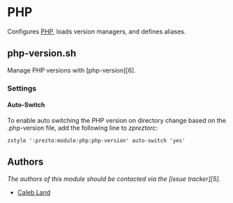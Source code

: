 PHP
====

Configures [PHP][1], loads version managers, and defines aliases.

php-version.sh
------

Manage PHP versions with [php-version][6].

### Settings

#### Auto-Switch

To enable auto switching the PHP version on directory change based on the
.php-version file, add the following line to *zpreztorc*:

    zstyle ':prezto:module:php:php-version' auto-switch 'yes'

Authors
-------

*The authors of this module should be contacted via the [issue tracker][5].*

  - [Caleb Land](https://github.com/caleb)

[1]: http://www.php.net
[2]: https://github.com/wilmoore/php-version
